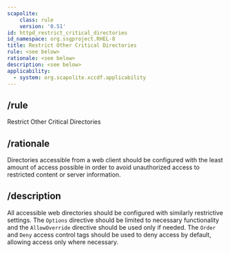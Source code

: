 ```yaml
---
scapolite:
    class: rule
    version: '0.51'
id: httpd_restrict_critical_directories
id_namespace: org.ssgproject.RHEL-8
title: Restrict Other Critical Directories
rule: <see below>
rationale: <see below>
description: <see below>
applicability:
  - system: org.scapolite.xccdf.applicability
---
```



## /rule

Restrict Other Critical Directories

## /rationale

Directories
accessible from a web client should be configured with the least amount
of access possible in order to avoid unauthorized access to restricted
content or server information.

## /description

All
accessible web directories should be configured with similarly
restrictive settings. The `Options` directive should be limited to
necessary functionality and the `AllowOverride` directive should be used
only if needed. The `Order` and `Deny` access control tags should be
used to deny access by default, allowing access only where necessary.
